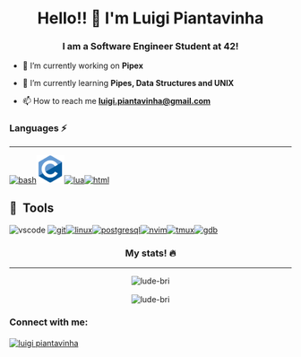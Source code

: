 <h1 align="center">Hello!! 👋 I'm Luigi Piantavinha</h1>
<h3 align="center">I am a Software Engineer Student at 42!</h3>

- 🔭 I’m currently working on **Pipex**

- 🌱 I’m currently learning **Pipes, Data Structures and UNIX**

- 📫 How to reach me **luigi.piantavinha@gmail.com**

<h3 align="left">Languages ⚡ </h3>
<hr>
<p align="left"> <a href="https://www.gnu.org/software/bash/" ><img src="https://bashlogo.com/img/symbol/png/full_colored_light.png" alt="bash" width="50" height="50"/></a><a href="https://www.cprogramming.com/" target="_blank" rel="noreferrer"><img src="https://raw.githubusercontent.com/devicons/devicon/master/icons/c/c-original.svg" alt="c" width="50" height="50"/></a><a href="https://www.lua.org/home.html" target="_blank" rel="noreferrer"><img src="https://upload.wikimedia.org/wikipedia/commons/c/cf/Lua-Logo.svg" alt="lua" width="50" height="50"/></a><a href="https://html.com/" target="_blank" rel="noreferrer"><img src="https://cdn-icons-png.flaticon.com/512/732/732212.png" alt="html" width="50" height="50"/></a> </p>

<h2> 🚀 &nbsp;Tools </h2>
<p align="left">
<img src="https://cdn.jsdelivr.net/gh/devicons/devicon/icons/vscode/vscode-original.svg" alt="vscode" width="50" height="50"/> <a href="https://git-scm.com/" target="_blank" rel="noreferrer"><img src="https://www.vectorlogo.zone/logos/git-scm/git-scm-icon.svg" alt="git" width="50" height="50"/></a><a href="https://www.linux.org/" target="_blank" rel="noreferrer"><img src="https://icons.iconarchive.com/icons/dakirby309/simply-styled/256/OS-Linux-icon.png" alt="linux" width="50" height="50"/></a><a href="https://www.postgresql.org" target="_blank" rel="noreferrer"><img src="https://upload.wikimedia.org/wikipedia/commons/2/29/Postgresql_elephant.svg" alt="postgresql" width="50" height="50"/></a><a href="https://neovim.io/"><img src="https://icons.iconarchive.com/icons/papirus-team/papirus-apps/256/nvim-icon.png" alt="nvim" width="50" height="50"/></a><a href="https://github.com/tmux/tmux/wiki"><img src="https://cdn.worldvectorlogo.com/logos/tmux.svg" alt="tmux" width="50" height="50"/><a href="https://www.sourceware.org/gdb/"><img src="https://upload.wikimedia.org/wikipedia/commons/8/83/The_GNU_logo.png" alt="gdb" width="50" height="50"/> </a> </p>

<h3 align="center"> My stats! 🔥 </h3>
<hr>
<p align="center"> <img src="https://github-readme-stats.vercel.app/api?username=lude-bri&show_icons=true&locale=en&theme=dark" alt="lude-bri" /> </p>
<p align="center"> <img align="center" src="https://github-readme-stats.vercel.app/api/top-langs?username=lude-bri&show_icons=true&locale=en&theme=dark&layout=compact" alt="lude-bri" /> </p>

<h3 align="left">Connect with me:</h3>
<p align="left">
<a href="https://linkedin.com/in/luigi piantavinha" target="blank"><img align="center" src="https://raw.githubusercontent.com/rahuldkjain/github-profile-readme-generator/master/src/images/icons/Social/linked-in-alt.svg" alt="luigi piantavinha" height="30" width="40" /></a> 
</p>
